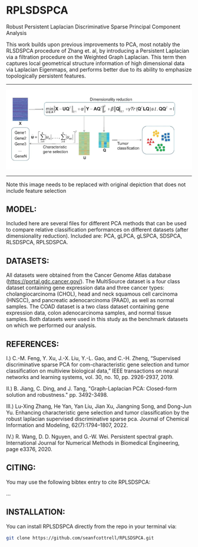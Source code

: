 # RPLSDSPCA
Robust Persistent Laplacian Discriminative Sparse Principal Component Analysis

This work builds upon previous improvements to PCA, most notably the RLSDSPCA procedure of Zhang et. al, by introducing a Persistent Laplacian via a filtration procedure on the Weighted Graph Laplacian. This term then captures local geometrical structure information of high dimensional data via Laplacian Eigenmaps, and performs better due to its ability to emphasize topologically persistent features.

---

![model](./old_model.png)

---

Note this image needs to be replaced with original depiction that does not include feature selection

## MODEL:

Included here are several files for different PCA methods that can be used to compare relative classification performances on different datasets (after dimensionality reduction). Included are: PCA, gLPCA, gLSPCA, SDSPCA, RLSDSPCA, RPLSDSPCA. 

## DATASETS: 

All datasets were obtained from the Cancer Genome Atlas database (https://portal.gdc.cancer.gov/). The MultiSource dataset is a four class dataset containing gene expression data and three cancer types: cholangiocarcinoma (CHOL), head and neck squamous cell carcinoma (HNSCC), and pancreatic adenocarcinoma (PAAD), as well as normal samples. The COAD dataset is a two class dataset containing gene expression data, colon adenocarcinoma samples, and normal tissue samples. Both datasets were used in this study as the benchmark datasets on which we performed our analysis. 

## REFERENCES: 

I.) C.-M. Feng, Y. Xu, J.-X. Liu, Y.-L. Gao, and C.-H. Zheng, “Supervised discriminative sparse PCA for com-characteristic gene selection and tumor classification on multiview biological data,” IEEE transactions on neural networks and learning systems, vol. 30, no. 10, pp. 2926-2937, 2019.

II.) B. Jiang, C. Ding, and J. Tang, "Graph-Laplacian PCA: Closed-form solution and robustness." pp. 3492-3498.

III.) Lu-Xing Zhang, He Yan, Yan Liu, Jian Xu, Jiangning Song, and Dong-Jun Yu. Enhancing characteristic gene selection and tumor classification by the robust laplacian supervised discriminative sparse pca. Journal of Chemical Information and Modeling, 62(7):1794–1807, 2022.

IV.) R. Wang, D. D. Nguyen, and G.-W. Wei. Persistent spectral graph. International Journal for Numerical Methods in Biomedical Engineering, page e3376, 2020.

## CITING:

You may use the following bibtex entry to cite RPLSDSPCA:

...

## INSTALLATION: 

You can install RPLSDSPCA directly from the repo in your terminal via: 

```bash
git clone https://github.com/seanfcottrell/RPLSDSPCA.git
```

